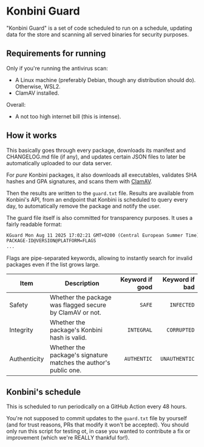 # Konbini Guard

"Konbini Guard" is a set of code scheduled to run on a schedule, updating data for the store and scanning all served binaries for security purposes.

## Requirements for running

Only if you're running the antivirus scan:

- A Linux machine (preferably Debian, though any distribution should do). Otherwise, WSL2.
- ClamAV installed.

Overall:

- A not too high internet bill (this is intense).

## How it works

This basically goes through every package, downloads its manifest and CHANGELOG.md file (if any), and updates certain JSON files to later be automatically uploaded to our data server.

For _pure_ Konbini packages, it also downloads all executables, validates SHA hashes and GPA signatures, and scans them with [ClamAV](https://github.com/Cisco-Talos/clamav/).

Then the results are written to the `guard.txt` file. Results are available from Konbini's API, from an endpoint that Konbini is scheduled to query every day, to automatically remove the package and notify the user.

The guard file itself is also committed for transparency purposes. It uses a fairly readable format:

```txt
KGuard Mon Aug 11 2025 17:02:21 GMT+0200 (Central European Summer Time) | Keeping Konbini safe
PACKAGE-ID@VERSION@PLATFORM=FLAGS
...
```

Flags are pipe-separated keywords, allowing to instantly search for invalid packages even if the list grows large.

| Item         | Description                                                      | Keyword if good | Keyword if bad |
| ------------ | ---------------------------------------------------------------- | --------------: | -------------: |
| Safety       | Whether the package was flagged secure by ClamAV or not.         |          `SAFE` |     `INFECTED` |
| Integrity    | Whether the package's Konbini hash is valid.                     |      `INTEGRAL` |    `CORRUPTED` |
| Authenticity | Whether the package's signature matches the author's public one. |     `AUTHENTIC` |  `UNAUTHENTIC` |

## Konbini's schedule

This is scheduled to run periodically on a GitHub Action every 48 hours.

You're not supposed to commit updates to the `guard.txt` file by yourself (and for trust reasons, PRs that modify it won't be accepted). You should only run this script for testing ot, in case you wanted to contribute a fix or improvement (which we're REALLY thankful for!).
